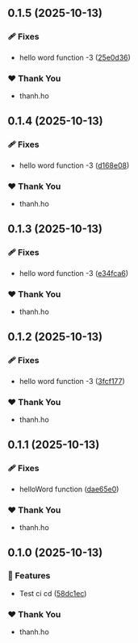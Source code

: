 ## 0.1.5 (2025-10-13)

### 🩹 Fixes

- hello word function -3 ([25e0d36](https://github.com/minthanhh/Noxera/commit/25e0d36))

### ❤️ Thank You

- thanh.ho

## 0.1.4 (2025-10-13)

### 🩹 Fixes

- hello word function -3 ([d168e08](https://github.com/minthanhh/Noxera/commit/d168e08))

### ❤️ Thank You

- thanh.ho

## 0.1.3 (2025-10-13)

### 🩹 Fixes

- hello word function -3 ([e34fca6](https://github.com/minthanhh/Noxera/commit/e34fca6))

### ❤️ Thank You

- thanh.ho

## 0.1.2 (2025-10-13)

### 🩹 Fixes

- hello word function -3 ([3fcf177](https://github.com/minthanhh/Noxera/commit/3fcf177))

### ❤️ Thank You

- thanh.ho

## 0.1.1 (2025-10-13)

### 🩹 Fixes

- helloWord function ([dae65e0](https://github.com/minthanhh/Noxera/commit/dae65e0))

### ❤️ Thank You

- thanh.ho

## 0.1.0 (2025-10-13)

### 🚀 Features

- Test ci cd ([58dc1ec](https://github.com/minthanhh/Noxera/commit/58dc1ec))

### ❤️ Thank You

- thanh.ho